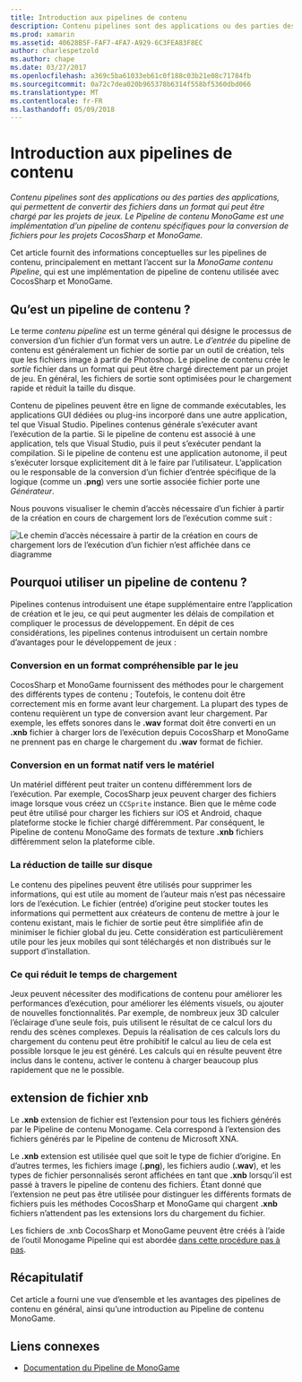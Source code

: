 ```yaml
---
title: Introduction aux pipelines de contenu
description: Contenu pipelines sont des applications ou des parties des applications, qui permettent de convertir des fichiers dans un format qui peut être chargé par les projets de jeux. Le Pipeline de contenu MonoGame est une implémentation d’un pipeline de contenu spécifiques pour la conversion de fichiers pour les projets CocosSharp et MonoGame.
ms.prod: xamarin
ms.assetid: 40628B5F-FAF7-4FA7-A929-6C3FEA83F8EC
author: charlespetzold
ms.author: chape
ms.date: 03/27/2017
ms.openlocfilehash: a369c5ba61033eb61c0f188c03b21e08c71784fb
ms.sourcegitcommit: 0a72c7dea020b965378b6314f558bf5360dbd066
ms.translationtype: MT
ms.contentlocale: fr-FR
ms.lasthandoff: 05/09/2018
---
```

# <a name="introduction-to-content-pipelines"></a>Introduction aux pipelines de contenu

_Contenu pipelines sont des applications ou des parties des applications, qui permettent de convertir des fichiers dans un format qui peut être chargé par les projets de jeux. Le Pipeline de contenu MonoGame est une implémentation d’un pipeline de contenu spécifiques pour la conversion de fichiers pour les projets CocosSharp et MonoGame._

Cet article fournit des informations conceptuelles sur les pipelines de contenu, principalement en mettant l’accent sur la *MonoGame contenu Pipeline*, qui est une implémentation de pipeline de contenu utilisée avec CocosSharp et MonoGame.


## <a name="what-is-a-content-pipeline"></a>Qu’est un pipeline de contenu ?

Le terme *contenu pipeline* est un terme général qui désigne le processus de conversion d’un fichier d’un format vers un autre. Le *d’entrée* du pipeline de contenu est généralement un fichier de sortie par un outil de création, tels que les fichiers image à partir de Photoshop. Le pipeline de contenu crée le *sortie* fichier dans un format qui peut être chargé directement par un projet de jeu. En général, les fichiers de sortie sont optimisées pour le chargement rapide et réduit la taille du disque.

Contenu de pipelines peuvent être en ligne de commande exécutables, les applications GUI dédiées ou plug-ins incorporé dans une autre application, tel que Visual Studio. Pipelines contenus générale s’exécuter avant l’exécution de la partie. Si le pipeline de contenu est associé à une application, tels que Visual Studio, puis il peut s’exécuter pendant la compilation. Si le pipeline de contenu est une application autonome, il peut s’exécuter lorsque explicitement dit à le faire par l’utilisateur. L’application ou le responsable de la conversion d’un fichier d’entrée spécifique de la logique (comme un **.png**) vers une sortie associée fichier porte une *Générateur*. 

Nous pouvons visualiser le chemin d’accès nécessaire d’un fichier à partir de la création en cours de chargement lors de l’exécution comme suit :

![](introduction-images/image1.png "Le chemin d’accès nécessaire à partir de la création en cours de chargement lors de l’exécution d’un fichier n’est affichée dans ce diagramme")

## <a name="why-use-a-content-pipeline"></a>Pourquoi utiliser un pipeline de contenu ?

Pipelines contenus introduisent une étape supplémentaire entre l’application de création et le jeu, ce qui peut augmenter les délais de compilation et compliquer le processus de développement. En dépit de ces considérations, les pipelines contenus introduisent un certain nombre d’avantages pour le développement de jeux :


### <a name="converting-to-a-format-understood-by-the-game"></a>Conversion en un format compréhensible par le jeu

CocosSharp et MonoGame fournissent des méthodes pour le chargement des différents types de contenu ; Toutefois, le contenu doit être correctement mis en forme avant leur chargement. La plupart des types de contenu requièrent un type de conversion avant leur chargement. Par exemple, les effets sonores dans le **.wav** format doit être converti en un **.xnb** fichier à charger lors de l’exécution depuis CocosSharp et MonoGame ne prennent pas en charge le chargement du **.wav** format de fichier.


### <a name="converting-to-a-format-native-to-the-hardware"></a>Conversion en un format natif vers le matériel

Un matériel différent peut traiter un contenu différemment lors de l’exécution. Par exemple, CocosSharp jeux peuvent charger des fichiers image lorsque vous créez un `CCSprite` instance. Bien que le même code peut être utilisé pour charger les fichiers sur iOS et Android, chaque plateforme stocke le fichier chargé différemment. Par conséquent, le Pipeline de contenu MonoGame des formats de texture **.xnb** fichiers différemment selon la plateforme cible.


### <a name="reducing-size-on-disk"></a>La réduction de taille sur disque 

Le contenu des pipelines peuvent être utilisés pour supprimer les informations, qui est utile au moment de l’auteur mais n’est pas nécessaire lors de l’exécution. Le fichier (entrée) d’origine peut stocker toutes les informations qui permettent aux créateurs de contenu de mettre à jour le contenu existant, mais le fichier de sortie peut être simplifiée afin de minimiser le fichier global du jeu. Cette considération est particulièrement utile pour les jeux mobiles qui sont téléchargés et non distribués sur le support d’installation.


### <a name="reducing-load-time"></a>Ce qui réduit le temps de chargement

Jeux peuvent nécessiter des modifications de contenu pour améliorer les performances d’exécution, pour améliorer les éléments visuels, ou ajouter de nouvelles fonctionnalités. Par exemple, de nombreux jeux 3D calculer l’éclairage d’une seule fois, puis utilisent le résultat de ce calcul lors du rendu des scènes complexes. Depuis la réalisation de ces calculs lors du chargement du contenu peut être prohibitif le calcul au lieu de cela est possible lorsque le jeu est généré. Les calculs qui en résulte peuvent être inclus dans le contenu, activer le contenu à charger beaucoup plus rapidement que ne le possible. 


## <a name="xnb-file-extension"></a>extension de fichier xnb

Le **.xnb** extension de fichier est l’extension pour tous les fichiers générés par le Pipeline de contenu Monogame. Cela correspond à l’extension des fichiers générés par le Pipeline de contenu de Microsoft XNA.

Le **.xnb** extension est utilisée quel que soit le type de fichier d’origine. En d’autres termes, les fichiers image (**.png**), les fichiers audio (**.wav**), et les types de fichier personnalisés seront affichées en tant que **.xnb** lorsqu’il est passé à travers le pipeline de contenu des fichiers. Étant donné que l’extension ne peut pas être utilisée pour distinguer les différents formats de fichiers puis les méthodes CocosSharp et MonoGame qui chargent **.xnb** fichiers n’attendent pas les extensions lors du chargement du fichier.

Les fichiers de .xnb CocosSharp et MonoGame peuvent être créés à l’aide de l’outil Monogame Pipeline qui est abordée [dans cette procédure pas à pas](~/graphics-games/cocossharp/content-pipeline/walkthrough.md).


## <a name="summary"></a>Récapitulatif

Cet article a fourni une vue d’ensemble et les avantages des pipelines de contenu en général, ainsi qu’une introduction au Pipeline de contenu MonoGame.

## <a name="related-links"></a>Liens connexes

- [Documentation du Pipeline de MonoGame](http://www.monogame.net/documentation/?page=Pipeline)
